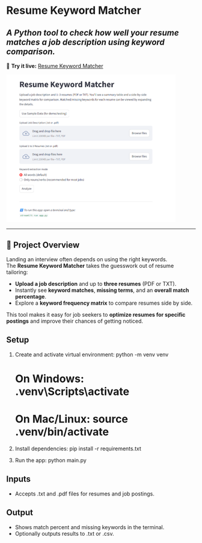 # Resume Keyword Matcher

*A Python tool to check how well your resume matches a job description using keyword comparison.*
---

🎯 **Try it live:** [Resume Keyword Matcher](https://resumekeywordmatcher-ck8izh5i2kdeatkwxjjvb2.streamlit.app/)
<p align="left">
  <img src="images/resume-keyword-matcher-demo.png" alt="Resume Keyword Matcher Demo" width="450"/>
</p>

---

## 📖 Project Overview

Landing an interview often depends on using the right keywords.  
The **Resume Keyword Matcher** takes the guesswork out of resume tailoring:

- **Upload a job description** and up to **three resumes** (PDF or TXT).  
- Instantly see **keyword matches**, **missing terms**, and an **overall match percentage**.  
- Explore a **keyword frequency matrix** to compare resumes side by side.  

This tool makes it easy for job seekers to **optimize resumes for specific postings** and improve their chances of getting noticed.



## Setup

1. Create and activate virtual environment:
    python -m venv venv
    # On Windows: .venv\Scripts\activate
    # On Mac/Linux: source .venv/bin/activate

2. Install dependencies:
    pip install -r requirements.txt

3. Run the app:
    python main.py

## Inputs
- Accepts .txt and .pdf files for resumes and job postings.

## Output
- Shows match percent and missing keywords in the terminal.
- Optionally outputs results to .txt or .csv.
